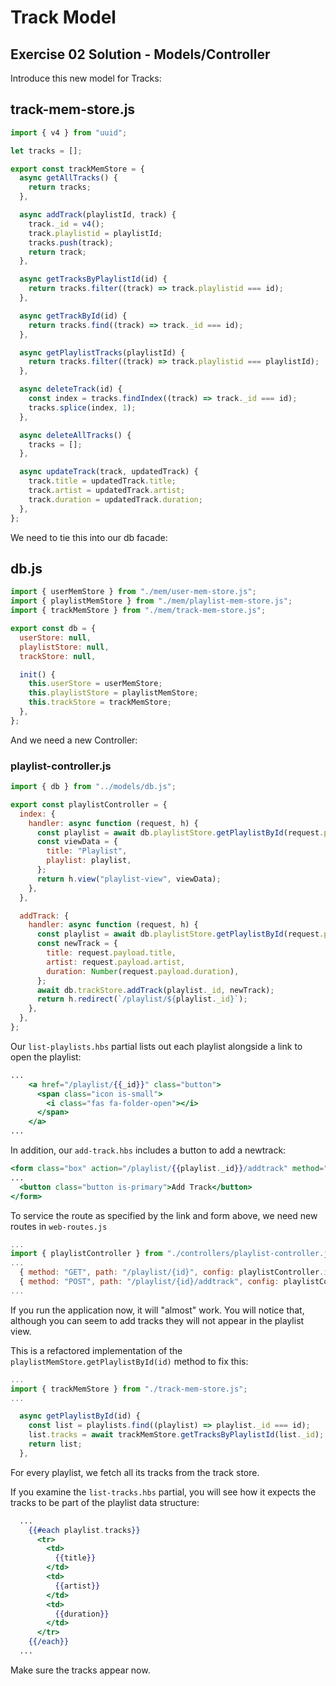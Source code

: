 # Track Model

## Exercise 02 Solution - Models/Controller

Introduce this new model for Tracks:

## track-mem-store.js

~~~javascript
import { v4 } from "uuid";

let tracks = [];

export const trackMemStore = {
  async getAllTracks() {
    return tracks;
  },

  async addTrack(playlistId, track) {
    track._id = v4();
    track.playlistid = playlistId;
    tracks.push(track);
    return track;
  },

  async getTracksByPlaylistId(id) {
    return tracks.filter((track) => track.playlistid === id);
  },

  async getTrackById(id) {
    return tracks.find((track) => track._id === id);
  },

  async getPlaylistTracks(playlistId) {
    return tracks.filter((track) => track.playlistid === playlistId);
  },

  async deleteTrack(id) {
    const index = tracks.findIndex((track) => track._id === id);
    tracks.splice(index, 1);
  },

  async deleteAllTracks() {
    tracks = [];
  },

  async updateTrack(track, updatedTrack) {
    track.title = updatedTrack.title;
    track.artist = updatedTrack.artist;
    track.duration = updatedTrack.duration;
  },
};
~~~


We need to tie this into our db facade:

## db.js

~~~javascript
import { userMemStore } from "./mem/user-mem-store.js";
import { playlistMemStore } from "./mem/playlist-mem-store.js";
import { trackMemStore } from "./mem/track-mem-store.js";

export const db = {
  userStore: null,
  playlistStore: null,
  trackStore: null,

  init() {
    this.userStore = userMemStore;
    this.playlistStore = playlistMemStore;
    this.trackStore = trackMemStore;
  },
};
~~~


And we need a new Controller:

### playlist-controller.js

~~~javascript
import { db } from "../models/db.js";

export const playlistController = {
  index: {
    handler: async function (request, h) {
      const playlist = await db.playlistStore.getPlaylistById(request.params.id);
      const viewData = {
        title: "Playlist",
        playlist: playlist,
      };
      return h.view("playlist-view", viewData);
    },
  },

  addTrack: {
    handler: async function (request, h) {
      const playlist = await db.playlistStore.getPlaylistById(request.params.id);
      const newTrack = {
        title: request.payload.title,
        artist: request.payload.artist,
        duration: Number(request.payload.duration),
      };
      await db.trackStore.addTrack(playlist._id, newTrack);
      return h.redirect(`/playlist/${playlist._id}`);
    },
  },
};
~~~

Our `list-playlists.hbs` partial lists out each playlist alongside a link to open the playlist:

~~~handlebars
...
    <a href="/playlist/{{_id}}" class="button">
      <span class="icon is-small">
        <i class="fas fa-folder-open"></i>
      </span>
    </a>
...
~~~

In addition, our `add-track.hbs` includes a button to add a newtrack:

~~~handlebars
<form class="box" action="/playlist/{{playlist._id}}/addtrack" method="POST">
...
  <button class="button is-primary">Add Track</button>
</form>
~~~

To service the route as specified by the link and form above, we need new routes in `web-routes.js`

~~~javascript
...
import { playlistController } from "./controllers/playlist-controller.js";
...
  { method: "GET", path: "/playlist/{id}", config: playlistController.index },
  { method: "POST", path: "/playlist/{id}/addtrack", config: playlistController.addTrack },
...
~~~

If you run the application now, it will "almost" work. You will notice that, although you can seem to add tracks they will not appear in the playlist view.

This is a refactored implementation of the `playlistMemStore.getPlaylistById(id)` method to fix this:

~~~javascript
...
import { trackMemStore } from "./track-mem-store.js";
...

  async getPlaylistById(id) {
    const list = playlists.find((playlist) => playlist._id === id);
    list.tracks = await trackMemStore.getTracksByPlaylistId(list._id);
    return list;
  },
~~~

For every playlist, we fetch all its tracks from the track store.

If you examine the `list-tracks.hbs` partial, you will see how it expects the tracks to be part of the playlist data structure:

~~~handlebars
  ...  
    {{#each playlist.tracks}}
      <tr>
        <td>
          {{title}}
        </td>
        <td>
          {{artist}}
        </td>
        <td>
          {{duration}}
        </td>
      </tr>
    {{/each}}
  ...  
~~~

Make sure the tracks appear now.